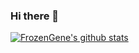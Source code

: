 ### Hi there 👋
[![FrozenGene's github stats](https://github-readme-stats.vercel.app/api?username=FrozenGene&show_icons=true&include_all_commits=true&&count_private=true)](https://github.com/anuraghazra/github-readme-stats)


<!--
**FrozenGene/FrozenGene** is a ✨ _special_ ✨ repository because its `README.md` (this file) appears on your GitHub profile.

Here are some ideas to get you started:

- 🔭 I’m currently working on ...
- 🌱 I’m currently learning ...
- 👯 I’m looking to collaborate on ...
- 🤔 I’m looking for help with ...
- 💬 Ask me about ...
- 📫 How to reach me: ...
- 😄 Pronouns: ...
- ⚡ Fun fact: ...
-->
